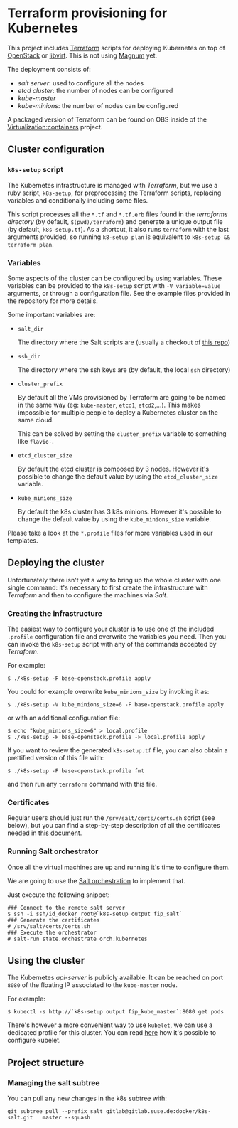 # Terraform provisioning for Kubernetes

This project includes [Terraform](https://www.terraform.io) scripts for
deploying Kubernetes on top of [OpenStack](https://www.openstack.org/)
or [libvirt](http://libvirt.org/). This is not using
[Magnum](https://wiki.openstack.org/wiki/Magnum) yet.

The deployment consists of:

  * *salt server*: used to configure all the nodes
  * *etcd cluster*: the number of nodes can be configured
  * *kube-master*
  * *kube-minions*: the number of nodes can be configured

A packaged version of Terraform can be found on OBS inside of the
[Virtualization:containers](https://build.opensuse.org/project/show/Virtualization:containers) project.

## Cluster configuration

### `k8s-setup` script

The Kubernetes infrastructure is managed with _Terraform_, but
we use a ruby script, `k8s-setup`, for preprocessing the
Terraform scripts, replacing variables and conditionally
including some files.

This script processes all the `*.tf` and `*.tf.erb` files
found in the _terraforms directory_ (by default, `$(pwd)/terraform`)
and generate a unique output file (by default, `k8s-setup.tf`). As a
shortcut, it also runs `terraform` with the last arguments provided,
so running `k8-setup plan` is equivalent to `k8s-setup && terraform plan`.

### Variables

Some aspects of the cluster can be configured by using variables.
These variables can be provided to the `k8s-setup` script
with `-V variable=value` arguments, or through a configuration
file. See the example files provided in the repository for more
details.

Some important variables are:

  * `salt_dir`

    The directory where the Salt scripts are (usually a checkout of [this
    repo](https://gitlab.suse.de/docker/k8s-salt))

  * `ssh_dir`

    The directory where the ssh keys are (by default, the local `ssh` directory)

  * `cluster_prefix`

    By default all the VMs provisioned by Terraform are going to be named in the
    same way (eg: `kube-master`, `etcd1`, `etcd2`,...). This makes impossible for
    multiple people to deploy a Kubernetes cluster on the same cloud.

    This can be solved by setting the `cluster_prefix` variable to something like
    `flavio-`.

  * `etcd_cluster_size`

    By default the etcd cluster is composed by 3 nodes. However it's possible to
    change the default value by using the `etcd_cluster_size` variable.

  * `kube_minions_size`

    By default the k8s cluster has 3 k8s minions. However it's possible to
    change the default value by using the `kube_minions_size` variable.

Please take a look at the `*.profile` files for more variables used in
our templates.

## Deploying the cluster

Unfortunately there isn't yet a way to bring up the whole cluster with one
single command: it's necessary to first create the infrastructure with
_Terraform_ and then to configure the machines via _Salt_.

### Creating the infrastructure

The easiest way to configure your cluster is to use one of the included
`.profile` configuration file and overwrite the variables you need.
Then you can invoke the `k8s-setup` script with any of the commands
accepted by _Terraform_.

For example:

```
$ ./k8s-setup -F base-openstack.profile apply
```

You could for example overwrite `kube_minions_size` by invoking it as:

```
$ ./k8s-setup -V kube_minions_size=6 -F base-openstack.profile apply
```

or with an additional configuration file:

```
$ echo "kube_minions_size=6" > local.profile
$ ./k8s-setup -F base-openstack.profile -F local.profile apply
```

If you want to review the generated `k8s-setup.tf` file, you can also
obtain a prettified version of this file with:

```
$ ./k8s-setup -F base-openstack.profile fmt
```

and then run any `terraform` command with this file.

### Certificates

Regular users should just run the `/srv/salt/certs/certs.sh` script (see below),
but you can find a step-by-step description of all the certificates needed in
[this document](docs/certs.md).

### Running Salt orchestrator

Once all the virtual machines are up and running it's time to configure them.

We are going to use the [Salt orchestration](https://docs.saltstack.com/en/latest/topics/tutorials/states_pt5.html#orchestrate-runner)
to implement that.

Just execute the following snippet:

```
### Connect to the remote salt server
$ ssh -i ssh/id_docker root@`k8s-setup output fip_salt`
### Generate the certificates
# /srv/salt/certs/certs.sh
### Execute the orchestrator
# salt-run state.orchestrate orch.kubernetes
```

## Using the cluster

The Kubernetes _api-server_ is publicly available. It can be reached on port `8080`
of the floating IP associated to the `kube-master` node.

For example:

```
$ kubectl -s http://`k8s-setup output fip_kube_master`:8080 get pods
```

There's however a more convenient way to use `kubelet`, we can use a dedicated
profile for this cluster. You can read
[here](https://coreos.com/Kubernetes/docs/latest/configure-kubectl.html) how
it's possible to configure kubelet.

## Project structure

### Managing the salt subtree

You can pull any new changes in the k8s subtree with:

```
git subtree pull --prefix salt gitlab@gitlab.suse.de:docker/k8s-salt.git   master --squash
```
